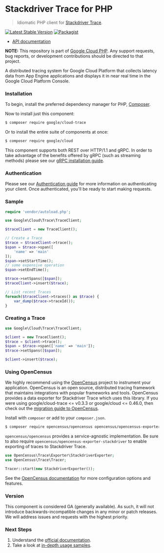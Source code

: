 # Stackdriver Trace for PHP

> Idiomatic PHP client for [Stackdriver Trace][stackdriver-trace].

[![Latest Stable Version](https://poser.pugx.org/google/cloud-trace/v/stable)](https://packagist.org/packages/google/cloud-trace) [![Packagist](https://img.shields.io/packagist/dm/google/cloud-trace.svg)](https://packagist.org/packages/google/cloud-trace)

* [API documentation][api-docs]

**NOTE:** This repository is part of [Google Cloud PHP][homepage]. Any
support requests, bug reports, or development contributions should be directed to
that project.

A distributed tracing system for Google Cloud Platform that collects latency
data from App Engine applications and displays it in near real time in the
Google Cloud Platform Console.

### Installation

To begin, install the preferred dependency manager for PHP,
[Composer](https://getcomposer.org/).

Now to install just this component:

```sh
$ composer require google/cloud-trace
```

Or to install the entire suite of components at once:

```sh
$ composer require google/cloud
```

This component supports both REST over HTTP/1.1 and gRPC. In order to take
advantage of the benefits offered by gRPC (such as streaming methods)
please see our [gRPC installation guide](https://cloud.google.com/php/grpc).

### Authentication

Please see our [Authentication guide](https://github.com/googleapis/google-cloud-php/blob/main/AUTHENTICATION.md)
for more information on authenticating your client. Once authenticated, you'll
be ready to start making requests.

### Sample

```php
require 'vendor/autoload.php';

use Google\Cloud\Trace\TraceClient;

$traceClient = new TraceClient();

// Create a Trace
$trace = $traceClient->trace();
$span = $trace->span([
    'name' => 'main'
]);
$span->setStartTime();
// some expensive operation
$span->setEndTime();

$trace->setSpans([$span]);
$traceClient->insert($trace);

// List recent Traces
foreach($traceClient->traces() as $trace) {
    var_dump($trace->traceId());
}
```

### Creating a Trace

```php
use Google\Cloud\Trace\TraceClient;

$client = new TraceClient();
$trace = $client->trace();
$span = $trace->span(['name' => 'main']);
$trace->setSpans([$span]);

$client->insert($trace);
```

### Using OpenCensus

We highly recommend using the [OpenCensus][opencensus] project to instrument
your application. OpenCensus is an open source, distributed tracing framework
that maintains integrations with popular frameworks and tools. OpenCensus
provides a data exporter for Stackdriver Trace which uses this library. If you
were using google/cloud-trace <= v0.3.3 or google/cloud  <= 0.46.0, then check
out the [migration guide to OpenCensus][opencensus-migration].

Install with `composer` or add to your `composer.json`.

```sh
$ composer require opencensus/opencensus opencensus/opencensus-exporter-stackdriver
```

`opencensus/opencensus` provides a service-agnostic implementation. Be sure to
also require `opencensus/opencensus-exporter-stackdriver` to enable exporting of
traces to Stackdriver Trace.

```php
use OpenCensus\Trace\Exporter\StackdriverExporter;
use OpenCensus\Trace\Tracer;

Tracer::start(new StackdriverExporter());
```

See the [OpenCensus documentation][opencensus-php] for more configuration
options and features.

### Version

This component is considered GA (generally available). As such, it will not introduce backwards-incompatible changes in
any minor or patch releases. We will address issues and requests with the highest priority.

### Next Steps

1. Understand the [official documentation][official-documentation].
2. Take a look at [in-depth usage samples][usage-samples].


[stackdriver-trace]: https://cloud.google.com/trace/
[homepage]: https://cloud.google.com/php/docs/reference
[api-docs]: https://cloud.google.com/php/docs/reference/cloud-trace/latest
[opencensus]: http://opencensus.io
[opencensus-php]: https://github.com/census-instrumentation/opencensus-php
[opencensus-migration]: http://opencensus.io/opencensus-php/migrating-stackdriver-trace
[official-documentation]: https://cloud.google.com/trace/docs/
[usage-samples]: https://github.com/GoogleCloudPlatform/php-docs-samples/tree/master/trace/

